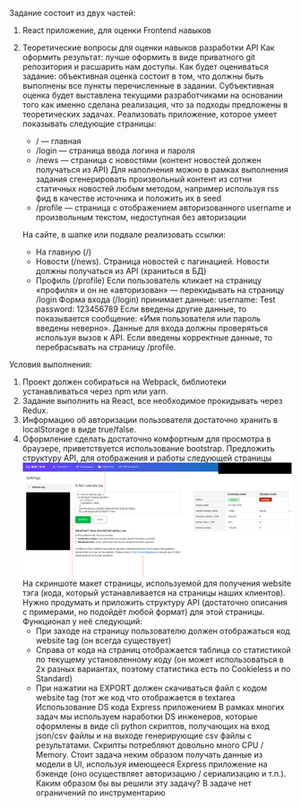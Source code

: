 Задание состоит из двух частей:
1. React приложение, для оценки Frontend навыков
2. Теоретические вопросы для оценки навыков разработки API
   Как оформить результат: лучше оформить в виде приватного git репозитория и расшарить нам доступы.
   Как будет оцениваться задание: объективная оценка состоит в том, что должны быть выполнены все пункты перечисленные в задании. Субъективная оценка будет выставлена текущими разработчиками на основании того как именно сделана реализация, что за подходы предложены в теоретических задачах.
   Реализовать приложение, которое умеет показывать следующие страницы:
   * / — главная
   * /login — страница ввода логина и пароля
   * /news — страница с новостями (контент новостей должен получаться из API)
   Для наполнения можно в рамках выполнения задания сгенерировать произвольный контент из сотни статичных новостей любым методом, например используя rss фид в качестве источника и положить их в seed
   * /profile — страница с отображением авторизованного username и произвольным текстом, недоступная без авторизации

    На сайте, в шапке или подвале реализовать ссылки:
   * На главную (/)
   * Новости (/news). Страница новостей с пагинацией. Новости должны получаться из API (храниться в БД)
   * Профиль (/profile)
      Если пользователь кликает на страницу «профиля» и он не «авторизован» — перекидывать на страницу /login
      Форма входа (/login) принимает данные:
      username: Test
      password: 123456789
      Если введены другие данные, то показывается сообщение: «Имя пользователя или пароль введены неверно». Данные для входа должны проверяться используя вызов к API.
      Если введены корректные данные, то перебрасывать на страницу /profile.
      
Условия выполнения:
1. Проект должен собираться на Webpack, библиотеки устанавливаться через npm или yarn.
2. Задание выполнить на React, все необходимое прокидывать через Redux.
3. Информацию об авторизации пользователя достаточно хранить в localStorage в
   виде true/false.
4. Оформление сделать достаточно комфортным для просмотра в браузере,
   приветствуется использование bootstrap.
   Предложить структуру API, для отображения и работы следующей страницы
   ![Скриншот](readme.png "Скриншот")
   На скриншоте макет страницы, используемой для получения website тэга (кода, который устанавливается на страницы наших клиентов). Нужно продумать и приложить структуру API (достаточно описания c примерами, но подойдёт любой формат) для этой страницы.
   Функционал у неё следующий:
   * При заходе на страницу пользователю должен отображаться код website tag (он
      всегда существует)
   *  Справа от кода на страниц отображается таблица со статистикой по текущему
      установленному коду (он может использоваться в 2х разных вариантах, поэтому
      статистика есть по Cookieless и по Standard)
   *  При нажатии на EXPORT должен скачиваться файл с кодом website tag (тот же
      код что отображается в textarea
      Использование DS кода Express приложением
      В рамках многих задач мы используем наработки DS инженеров, которые оформлены в виде cli python скриптов, получающих на вход json/csv файлы и на выходе генерирующие csv файлы с результатами. Скрипты потребляют довольно много CPU / Memory. Стоит задача неким образом получать данные из модели в UI, используя имеющееся Express приложение на бэкенде (оно осуществляет авторизацию / сериализацию и т.п.). Каким образом бы вы решили эту задачу? В задаче нет ограничений по инструментарию
